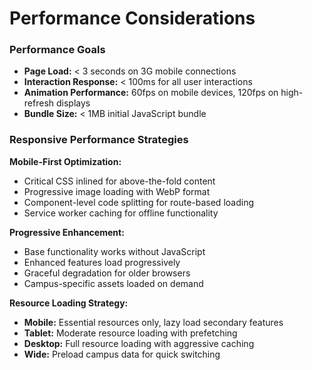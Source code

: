 # Performance Considerations

### Performance Goals
- **Page Load:** < 3 seconds on 3G mobile connections
- **Interaction Response:** < 100ms for all user interactions
- **Animation Performance:** 60fps on mobile devices, 120fps on high-refresh displays
- **Bundle Size:** < 1MB initial JavaScript bundle

### Responsive Performance Strategies

**Mobile-First Optimization:**
- Critical CSS inlined for above-the-fold content
- Progressive image loading with WebP format
- Component-level code splitting for route-based loading
- Service worker caching for offline functionality

**Progressive Enhancement:**
- Base functionality works without JavaScript
- Enhanced features load progressively
- Graceful degradation for older browsers
- Campus-specific assets loaded on demand

**Resource Loading Strategy:**
- **Mobile:** Essential resources only, lazy load secondary features
- **Tablet:** Moderate resource loading with prefetching
- **Desktop:** Full resource loading with aggressive caching
- **Wide:** Preload campus data for quick switching
